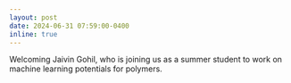 ```yaml
---
layout: post
date: 2024-06-31 07:59:00-0400
inline: true
---
```


Welcoming Jaivin Gohil, who is joining us as a summer student to work on machine learning potentials for polymers.
